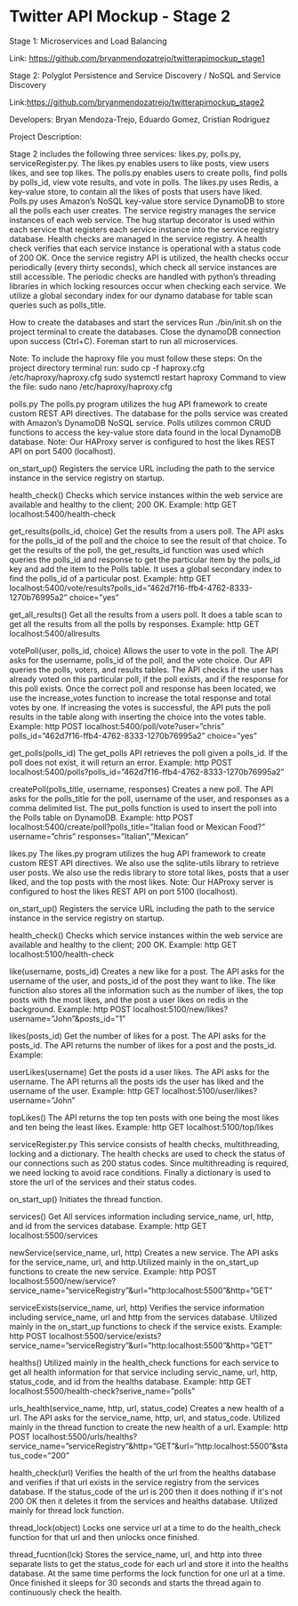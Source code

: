# Twitter API Mockup - Stage 2

Stage 1: Microservices and Load Balancing

Link: https://github.com/bryanmendozatrejo/twitterapimockup_stage1

Stage 2: Polyglot Persistence and Service Discovery / NoSQL and Service Discovery

Link:https://github.com/bryanmendozatrejo/twitterapimockup_stage2

Developers: Bryan Mendoza-Trejo, Eduardo Gomez, Cristian Rodriguez

Project Description:

Stage 2 includes the following three services: likes.py, polls.py, serviceRegister.py. The likes.py enables users to like posts, view users likes, and see top likes. The polls.py enables users to create polls, find polls by polls_id, view vote results, and vote in polls. The likes.py uses Redis, a key-value store, to contain all the likes of posts that users have liked. Polls.py uses Amazon’s NoSQL key-value store service DynamoDB to store all the polls each user creates. The service registry manages the service instances of each web service. The hug startup decorator is used within each service that registers each service instance into the service registry database. Health checks are managed in the service registry. A health check verifies that each service instance is operational with a status code of 200 OK. Once the service registry API is utilized, the health checks occur periodically (every thirty seconds), which check all service instances are still accessible. The periodic checks are handled with python’s threading libraries in which locking resources occur when checking each service. We utilize a global secondary index for our dynamo database for table scan queries such as polls_title.

How to create the databases and start the services
Run ./bin/init.sh on the project terminal to create the databases.
Close the dynamoDB connection upon success (Ctrl+C).
Foreman start to run all microservices.

Note: To include the haproxy file you must follow these steps:
On the project directory terminal run:
sudo cp -f haproxy.cfg /etc/haproxy/haproxy.cfg
sudo systemctl restart haproxy
	Command to view the file: sudo nano /etc/haproxy/haproxy.cfg

polls.py
The polls.py program utilizes the hug API framework to create custom REST API directives. The database for the polls service was created with Amazon’s DynamoDB NoSQL service. Polls utilizes common CRUD functions to access the key-value store data found in the local DynamoDB database. Note: Our HAProxy server is configured to host the likes REST API on port 5400 (localhost).

on_start_up()
Registers the service URL including the path to the service instance in the service registry on startup.

health_check()
Checks which service instances within the web service are available and healthy to the client; 200 OK.
	Example:
http GET localhost:5400/health-check

get_results(polls_id, choice)
Get the results from a users poll. The API asks for the polls_id of the poll and the choice to see the result of that choice. To get the results of the poll, the get_results_id function was used which queries the polls_id and response to get the particular item by the polls_id key and add the item to the Polls table. It uses a global secondary index to find the polls_id of a particular post.
Example:
http GET localhost:5400/vote/results?polls_id=”462d7f16-ffb4-4762-8333-1270b76995a2” choice=”yes”

get_all_results()
Get all the results from a users poll. It does a table scan to get all the results from all the polls by responses.
Example:
http GET localhost:5400/allresults

votePoll(user, polls_id, choice)
Allows the user to vote in the poll. The API asks for the username, polls_id of the poll, and the vote choice. Our API queries the polls, voters, and results tables. The API checks if the user has already voted on this particular poll, if the poll exists, and if the response for this poll exists. Once the correct poll and response has been located, we use the increase_votes function to increase the total response and total votes by one. If increasing the votes is successful, the API puts the poll results in the table along with inserting the choice into the votes table.
Example:
http POST localhost:5400/poll/vote?user=”chris” polls_id=”462d7f16-ffb4-4762-8333-1270b76995a2” choice=”yes”

get_polls(polls_id)
The get_polls API retrieves the poll given a polls_id. If the poll does not exist, it will return an error.
Example:
http POST localhost:5400/polls?polls_id=”462d7f16-ffb4-4762-8333-1270b76995a2”

createPoll(polls_title, username, responses)
Creates a new poll. The API asks for the polls_title for the poll, username of the user, and responses as a comma delimited list. The put_polls function is used to insert the poll into the Polls table on DynamoDB.
Example:
http POST localhost:5400/create/poll?polls_title=”Italian food or Mexican Food?” username=”chris” responses=”Italian”,”Mexican”

likes.py
The likes.py program utilizes the hug API framework to create custom REST API directives. We also use the sqlite-utils library to retrieve user posts. We also use the redis library to store total likes, posts that a user liked, and the top posts with the most likes. Note: Our HAProxy server is configured to host the likes REST API on port 5100 (localhost).

on_start_up()
Registers the service URL including the path to the service instance in the service registry on startup.

health_check()
Checks which service instances within the web service are available and healthy to the client; 200 OK.
	Example:
http GET localhost:5100/health-check


like(username, posts_id)
Creates a new like for a post. The API asks for the username of the user, and posts_id of the post they want to like. The like function also stores all the information such as the number of likes, the top posts with the most likes, and the post a user likes on redis in the background.
Example:
http POST localhost:5100/new/likes?username=”John”&posts_id=”1”

likes(posts_id)
Get the number of likes for a post. The API asks for the posts_id. The API returns the number of likes for a post and the posts_id.
Example:


userLikes(username)
Get the posts id a user likes. The API asks for the username. The API returns all the posts ids the user has liked and the username of the user.
Example:
http GET localhost:5100/user/likes?username=”John”

topLikes()
The API returns the top ten posts with one being the most likes and ten being the least likes.
	Example:
http GET localhost:5100/top/likes

serviceRegister.py
This service consists of health checks, multithreading, locking and a dictionary. The health checks are used to check the status of our connections such as 200 status codes. Since multithreading is required, we need locking to avoid race conditions. Finally a dictionary is used to store the url of the services and their status codes. 

on_start_up()
Initiates the thread function.



services()
Get All services information including service_name, url, http, and id from the services database.
Example:
http GET localhost:5500/services

newService(service_name, url, http)
Creates a new service. The API asks for the service_name, url, and http.Utilized mainly in the on_start_up functions to create the new service.
Example:
http POST localhost:5500/new/service?service_name=”serviceRegistry”&url=”http:localhost:5500”&http=”GET”

serviceExists(service_name, url, http)
Verifies the service information including service_name, url and http from the services database. Utilized mainly in the on_start_up functions to check if the service exists.
Example:
http POST localhost:5500/service/exists?service_name=”serviceRegistry”&url=”http:localhost:5500”&http=”GET”

healths()
Utilized mainly in the health_check functions for each service to get all health information for that service including servic_name, url, http, status_code, and id from the healths database.
	Example:
http GET localhost:5500/health-check?serive_name=”polls”

urls_health(service_name, http, url, status_code)
Creates a new health of a url. The API asks for the service_name, http, url, and status_code. Utilized mainly in the thread function to create the new health of a url.
Example:
http POST localhost:5500/urls/healths?service_name=”serviceRegistry”&http=”GET”&url=”http:localhost:5500”&status_code=”200”

health_check(url)
Verifies the health of the url from the healths database and verifies if that url exists in the service registry from the services database. If the status_code of the url is 200 then it does nothing if it's not 200 OK then it deletes it from the services and healths database. Utilized mainly for thread lock function.

thread_lock(object)
Locks one service url at a time to do the health_check function for that url and then unlocks once finished.

thread_fucntion(lck)
	Stores the service_name, url, and http into three separate
lists to get the status_code for each url and store it into the healths database. At the same time performs the lock function for one url at a time. Once finished it sleeps for 30 seconds and starts the thread again to continuously check the health.



